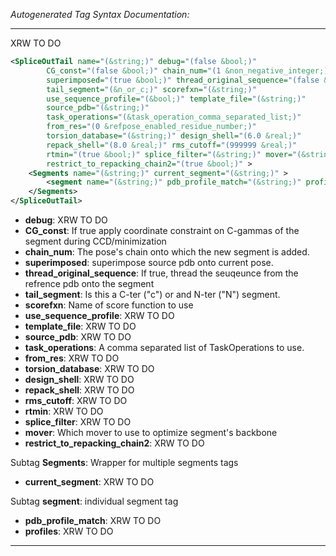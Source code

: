 <!-- THIS IS AN AUTOGENERATED FILE: Don't edit it directly, instead change the schema definition in the code itself. -->

_Autogenerated Tag Syntax Documentation:_

---
XRW TO DO

```xml
<SpliceOutTail name="(&string;)" debug="(false &bool;)"
        CG_const="(false &bool;)" chain_num="(1 &non_negative_integer;)"
        superimposed="(true &bool;)" thread_original_sequence="(false &bool;)"
        tail_segment="(&n_or_c;)" scorefxn="(&string;)"
        use_sequence_profile="(&bool;)" template_file="(&string;)"
        source_pdb="(&string;)"
        task_operations="(&task_operation_comma_separated_list;)"
        from_res="(0 &refpose_enabled_residue_number;)"
        torsion_database="(&string;)" design_shell="(6.0 &real;)"
        repack_shell="(8.0 &real;)" rms_cutoff="(999999 &real;)"
        rtmin="(true &bool;)" splice_filter="(&string;)" mover="(&string;)"
        restrict_to_repacking_chain2="(true &bool;)" >
    <Segments name="(&string;)" current_segment="(&string;)" >
        <segment name="(&string;)" pdb_profile_match="(&string;)" profiles="(&string;)" />
    </Segments>
</SpliceOutTail>
```

-   **debug**: XRW TO DO
-   **CG_const**: If true apply coordinate constraint on C-gammas of the segment during CCD/minimization
-   **chain_num**: The pose's chain onto which the new segment is added.
-   **superimposed**: superimpose source pdb onto current pose.
-   **thread_original_sequence**: If true, thread the seuqeunce from the refrence pdb onto the segment
-   **tail_segment**: Is this a C-ter ("c") or and N-ter ("N") segment.
-   **scorefxn**: Name of score function to use
-   **use_sequence_profile**: XRW TO DO
-   **template_file**: XRW TO DO
-   **source_pdb**: XRW TO DO
-   **task_operations**: A comma separated list of TaskOperations to use.
-   **from_res**: XRW TO DO
-   **torsion_database**: XRW TO DO
-   **design_shell**: XRW TO DO
-   **repack_shell**: XRW TO DO
-   **rms_cutoff**: XRW TO DO
-   **rtmin**: XRW TO DO
-   **splice_filter**: XRW TO DO
-   **mover**: Which mover to use to optimize segment's backbone
-   **restrict_to_repacking_chain2**: XRW TO DO


Subtag **Segments**:   Wrapper for multiple segments tags

-   **current_segment**: XRW TO DO


Subtag **segment**:   individual segment tag

-   **pdb_profile_match**: XRW TO DO
-   **profiles**: XRW TO DO

---
